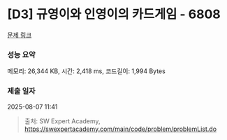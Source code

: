 # [D3] 규영이와 인영이의 카드게임 - 6808 

[문제 링크](https://swexpertacademy.com/main/code/problem/problemDetail.do?contestProbId=AWgv9va6HnkDFAW0) 

### 성능 요약

메모리: 26,344 KB, 시간: 2,418 ms, 코드길이: 1,994 Bytes

### 제출 일자

2025-08-07 11:41



> 출처: SW Expert Academy, https://swexpertacademy.com/main/code/problem/problemList.do